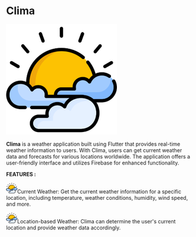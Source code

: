 # Clima
<img src="images/sun.png" alt="Image Description" width="300">

**Clima** is a weather application built using Flutter that provides real-time weather information to users. With Clima, users can get current weather data and forecasts for various locations worldwide. The application offers a user-friendly interface and utilizes Firebase for enhanced functionality.

**FEATURES :**

<img src="images/sun.png" alt="Image Description" width="30">Current Weather: Get the current weather information for a specific location, including temperature, weather conditions, humidity, wind speed, and more.


<img src="images/sun.png" alt="Image Description" width="30">Location-based Weather: Clima can determine the user's current location and provide weather data accordingly.

